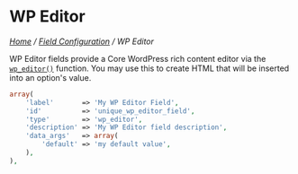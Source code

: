 # WP Editor

*[Home](../../README.md) / [Field Configuration](../field-configuration.md) / WP Editor*

WP Editor fields provide a Core WordPress rich content editor via the [`wp_editor()`](https://developer.wordpress.org/reference/functions/wp_editor/) function. You may use this to create HTML that will be inserted into an option's value.

```php
array(
	'label'       => 'My WP Editor Field',
	'id'          => 'unique_wp_editor_field',
	'type'        => 'wp_editor',
	'description' => 'My WP Editor field description',
	'data_args'   => array(
		'default' => 'my default value',
	),
),
```
